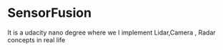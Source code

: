 # SensorFusion
It is a udacity nano degree where we I implement Lidar,Camera , Radar concepts in real life
